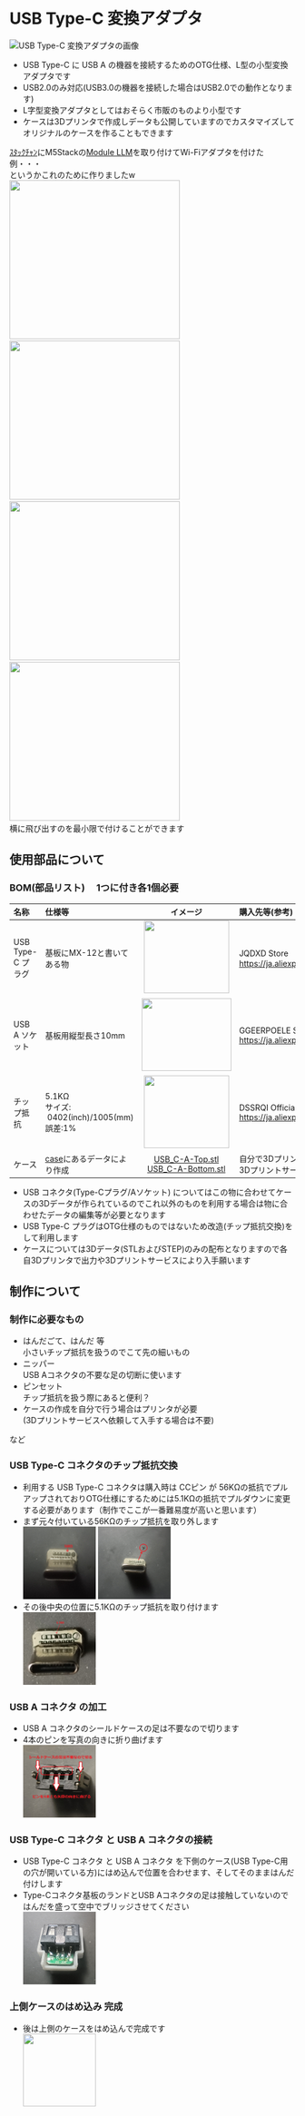 # USB Type-C 変換アダプタ
![USB Type-C 変換アダプタの画像](./docs/images/USB_C-A.png)
* USB Type-C に USB A の機器を接続するためのOTG仕様、L型の小型変換アダプタです
* USB2.0のみ対応(USB3.0の機器を接続した場合はUSB2.0での動作となります)
* L字型変換アダプタとしてはおそらく市販のものより小型です
* ケースは3Dプリンタで作成しデータも公開していますのでカスタマイズしてオリジナルのケースを作ることもできます

 [ｽﾀｯｸﾁｬﾝ](https://protopedia.net/prototype/2345)にM5Stackの[Module LLM](https://docs.m5stack.com/ja/module/Module-LLM)を取り付けてWi-Fiアダプタを付けた例・・・  
 というかこれのために作りましたw  
<img src="./docs/images/stack-chan_Front.png" width="300px" height="280px">
<img src="./docs/images/stack-chan_side.png" width="300px" height="280px"><br>
<img src="./docs/images/stack-chan_bottom.png" width="300px" height="280px">
<img src="./docs/images/stack-chan_top.png" width="300px" height="280px">  
  横に飛び出すのを最小限で付けることができます

  ## 使用部品について
  ### BOM(部品リスト) 　1つに付き各1個必要
|名称|仕様等|イメージ|購入先等(参考)|  
|:--|:--|:--:|:--|  
|USB Type-C プラグ|基板にMX-12と書いてある物|<img src="https://ae01.alicdn.com/kf/Sc9d05d54aec24c02a6073e7a98cff0bbX.jpg" width="150px" height="128px">|JQDXD Store （AliExpless） https://ja.aliexpress.com/item/1005005457314834.html|  
|USB A ソケット|基板用縦型長さ10mm|<img src="https://ae-pic-a1.aliexpress-media.com/kf/HTB1P5leadzvK1RkSnfoq6zMwVXap.jpg_220x220q75.jpg" width="158px" height="128px">|GGEERPOELE Store (AliExpress)　　https://ja.aliexpress.com/item/32808945847.html|
 チップ抵抗|5.1KΩ<br>サイズ:<br>&nbsp;0402(inch)/1005(mm)<br>誤差:1%|<img src="https://ae-pic-a1.aliexpress-media.com/kf/S1c15dae823dd4c808b15b8eb269923f48.jpg_220x220q75.jpg" width="150px" height="128px">|DSSRQI Official Store (AliExptress)  https://ja.aliexpress.com/item/1005001793275257.html|
 |ケース|[case](./case)にあるデータにより作成|[USB_C-A-Top.stl](./case/USB_C-A-Top.stl)  [USB_C-A-Bottom.stl](./case/USB_C-A-Bottom.stl)|自分で3Dプリンタで印刷するか<BR>3Dプリントサービス等に依頼して入手|
* USB コネクタ(Type-Cプラグ/Aソケット) についてはこの物に合わせてケースの3Dデータが作られているのでこれ以外のものを利用する場合は物に合わせたデータの編集等が必要となります
* USB Type-C プラグはOTG仕様のものではないため改造(チップ抵抗交換)をして利用します
* ケースについては3Dデータ(STLおよびSTEP)のみの配布となりますので各自3Dプリンタで出力や3Dプリントサービスにより入手願います
## 制作について
### 制作に必要なもの
* はんだごて、はんだ 等   
小さいチップ抵抗を扱うのでこて先の細いもの
* ニッパー  
  USB Aコネクタの不要な足の切断に使います
* ピンセット  
  チップ抵抗を扱う際にあると便利？  
* ケースの作成を自分で行う場合はプリンタが必要  
  (3Dプリントサービスへ依頼して入手する場合は不要)  

など  

### USB Type-C コネクタのチップ抵抗交換
* 利用する USB Type-C コネクタは購入時は CCピン が 56KΩの抵抗でプルアップされておりOTG仕様にするためには5.1KΩの抵抗でプルダウンに変更する必要があります（制作でここが一番難易度が高いと思います）
* まず元々付いている56KΩのチップ抵抗を取り外します  
 <img src="./docs/images/Type-C_before.png" width="128px" height="128px"> <img src="./docs/images/Type-C_remove.png" width="128px" height="128px">
* その後中央の位置に5.1KΩのチップ抵抗を取り付けます  
  <img src="./docs/images/Type-C_after.png" width="128px" height="128px">

### USB A コネクタ の加工
* USB A コネクタのシールドケースの足は不要なので切ります  
* 4本のピンを写真の向きに折り曲げます  
  <img src="./docs/images/USB_A_cut&bend.png" width="128px" height="128px">

### USB Type-C コネクタ と USB A コネクタの接続
* USB Type-C コネクタ と USB A コネクタ を下側のケース(USB Type-C用の穴が開いている方)にはめ込んで位置を合わせます、そしてそのままはんだ付けします
* Type-Cコネクタ基板のランドとUSB Aコネクタの足は接触していないのではんだを盛って空中でブリッジさせてください  
  <img src="./docs/images/USB_C-A_connect.png" width="128px" height="128px">

### 上側ケースのはめ込み 完成
* 後は上側のケースをはめ込んで完成です  
  <img src="./docs/images/USB_C-A_complete.png" width="128px" height="128px">
  
  
